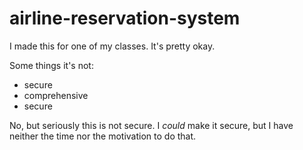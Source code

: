 # airline-reservation-system

I made this for one of my classes. It's pretty okay.

Some things it's not:
* secure
* comprehensive
* secure

No, but seriously this is not secure. I *could* make it secure, but I have neither the time nor the motivation to do that.

